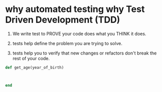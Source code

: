 # why automated testing why Test Driven Development (TDD)

1. We write test to PROVE your code does what you THINK it does.

2. tests help define the problem you are trying to solve.

3. tests help you to verify that new changes or refactors don't break the rest of your code.

```ruby
def get_age(year_of_birth)



end

```
